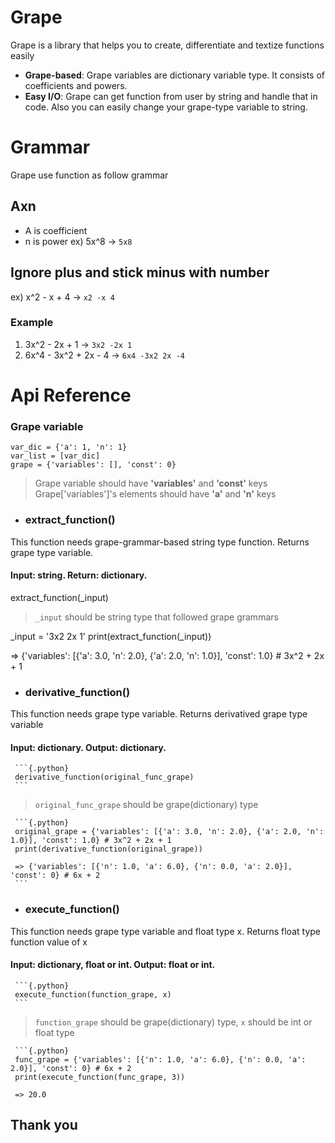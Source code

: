 # Grape
Grape is a library that helps you to create, differentiate and textize functions easily
+ **Grape-based**: Grape variables are dictionary variable type. It consists of coefficients and powers.
+ **Easy I/O**: Grape can get function from user by string and handle that in code. Also you can easily change your grape-type variable to string.
 
# Grammar
Grape use function as follow grammar
## Axn
+ A is coefficient
+ n is power
ex) 5x^8 -> <code>5x8</code>

## Ignore plus and stick minus with number
ex) x^2 - x + 4 -> <code>x2 -x 4</code>

### Example
1. 3x^2 - 2x + 1 ->
<code>3x2 -2x 1</code>
2. 6x^4 - 3x^2 + 2x - 4 ->
<code>6x4 -3x2 2x -4</code>
    
# Api Reference
### Grape variable
    var_dic = {'a': 1, 'n': 1}
    var_list = [var_dic]  
    grape = {'variables': [], 'const': 0}
> Grape variable should have **'variables'** and **'const'** keys
> Grape['variables']'s elements should have **'a'** and **'n'** keys

+ ### extract_function()
This function needs grape-grammar-based string type function. Returns grape type variable.
#### Input: string. Return: dictionary.
   extract_function(_input)
  > `_input` should be string type that followed grape grammars
  
   _input = '3x2 2x 1'
   print(extract_function(_input))
   
   => {'variables': [{'a': 3.0, 'n': 2.0}, {'a': 2.0, 'n': 1.0}], 'const': 1.0} # 3x^2 + 2x + 1
   
 + ### derivative_function()
 This function needs grape type variable. Returns derivatived grape type variable
 #### Input: dictionary. Output: dictionary.
     ```{.python}
     derivative_function(original_func_grape)
     ```
 > `original_func_grape` should be grape(dictionary) type
 
     ```{.python}
     original_grape = {'variables': [{'a': 3.0, 'n': 2.0}, {'a': 2.0, 'n': 1.0}], 'const': 1.0} # 3x^2 + 2x + 1
     print(derivative_function(original_grape))
     
     => {'variables': [{'n': 1.0, 'a': 6.0}, {'n': 0.0, 'a': 2.0}], 'const': 0} # 6x + 2
     ```
 
 + ### execute_function()
 This function needs grape type variable and float type x. Returns float type function value of x
 #### Input: dictionary, float or int. Output: float or int.
     ```{.python}
     execute_function(function_grape, x)
     ```
 > `function_grape` should be grape(dictionary) type, `x` should be int or float type
 
     ```{.python}
     func_grape = {'variables': [{'n': 1.0, 'a': 6.0}, {'n': 0.0, 'a': 2.0}], 'const': 0} # 6x + 2
     print(execute_function(func_grape, 3))
     
     => 20.0
     
## Thank you
